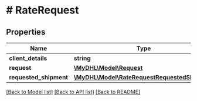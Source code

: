 # # RateRequest

## Properties

Name | Type | Description | Notes
------------ | ------------- | ------------- | -------------
**client_details** | **string** |  | 
**request** | [**\MyDHL\Model\Request**](Request.md) |  | [optional] 
**requested_shipment** | [**\MyDHL\Model\RateRequestRequestedShipment**](RateRequestRequestedShipment.md) |  | 

[[Back to Model list]](../../README.md#documentation-for-models) [[Back to API list]](../../README.md#documentation-for-api-endpoints) [[Back to README]](../../README.md)


